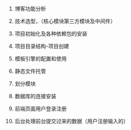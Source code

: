 1. 博客功能分析

2. 技术选型，（核心模块第三方模块及中间件）

3. 项目初始化及各种依赖包的安装

4. 项目目录结构-项目创建

5. 模板引擎的配置和使用

6. 静态文件托管

7. 划分模块

8. 数据库的连接安装

9. 前端页面用户登录注册

10. 后台处理前台提交过来的数据（用户注册输入的）

